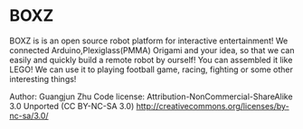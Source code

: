 BOXZ
====

BOXZ is is an open source robot platform for interactive entertainment! We connected Arduino,Plexiglass(PMMA) Origami and your idea, so that we can easily and quickly build a remote robot by ourself! You can assembled it like LEGO! We can use it to playing football game, racing, fighting or some other interesting things!

Author: Guangjun Zhu 
Code license: Attribution-NonCommercial-ShareAlike 3.0 Unported (CC BY-NC-SA 3.0) 
http://creativecommons.org/licenses/by-nc-sa/3.0/ 